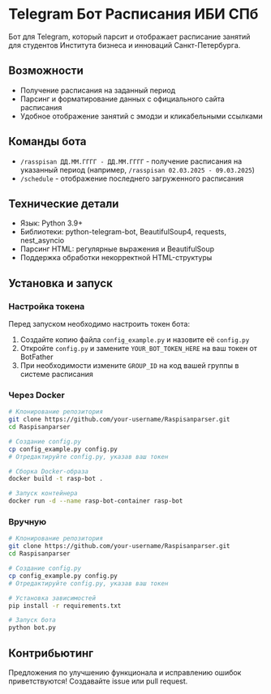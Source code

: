# Telegram Бот Расписания ИБИ СПб

Бот для Telegram, который парсит и отображает расписание занятий для студентов Института бизнеса и инноваций Санкт-Петербурга.

## Возможности

- Получение расписания на заданный период
- Парсинг и форматирование данных с официального сайта расписания
- Удобное отображение занятий с эмодзи и кликабельными ссылками

## Команды бота

- `/rasspisan ДД.ММ.ГГГГ - ДД.ММ.ГГГГ` - получение расписания на указанный период (например, `/rasspisan 02.03.2025 - 09.03.2025`)
- `/schedule` - отображение последнего загруженного расписания

## Технические детали

- Язык: Python 3.9+
- Библиотеки: python-telegram-bot, BeautifulSoup4, requests, nest_asyncio
- Парсинг HTML: регулярные выражения и BeautifulSoup
- Поддержка обработки некорректной HTML-структуры

## Установка и запуск

### Настройка токена

Перед запуском необходимо настроить токен бота:

1. Создайте копию файла `config_example.py` и назовите её `config.py`
2. Откройте `config.py` и замените `YOUR_BOT_TOKEN_HERE` на ваш токен от BotFather
3. При необходимости измените `GROUP_ID` на код вашей группы в системе расписания

### Через Docker

```bash
# Клонирование репозитория
git clone https://github.com/your-username/Raspisanparser.git
cd Raspisanparser

# Создание config.py
cp config_example.py config.py
# Отредактируйте config.py, указав ваш токен

# Сборка Docker-образа
docker build -t rasp-bot .

# Запуск контейнера
docker run -d --name rasp-bot-container rasp-bot
```

### Вручную

```bash
# Клонирование репозитория
git clone https://github.com/your-username/Raspisanparser.git
cd Raspisanparser

# Создание config.py
cp config_example.py config.py
# Отредактируйте config.py, указав ваш токен

# Установка зависимостей
pip install -r requirements.txt

# Запуск бота
python bot.py
```

## Контрибьютинг

Предложения по улучшению функционала и исправлению ошибок приветствуются! Создавайте issue или pull request. 